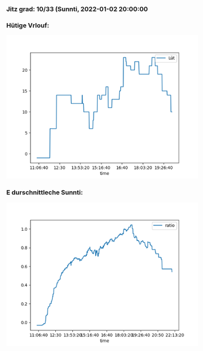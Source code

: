 ### Jitz grad: 10/33 (Sunnti, 2022-01-02 20:00:00

### Hütige Vrlouf:
![Graph](Today.png)

### E durschnittleche Sunnti:
![Graph](Sunnti.png)